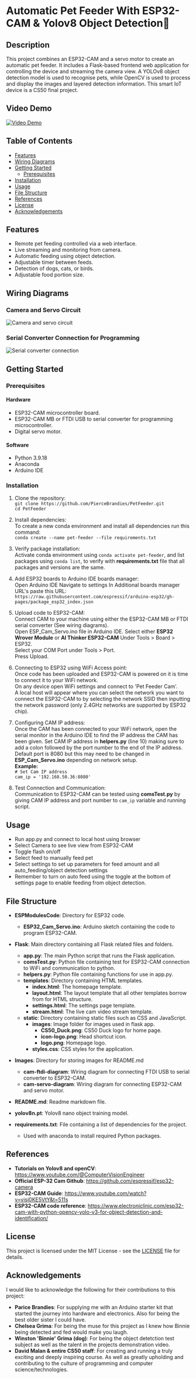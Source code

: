 # Automatic Pet Feeder With ESP32-CAM & Yolov8 Object Detection🐾

## Description
This project combines an ESP32-CAM and a servo motor to create an automatic pet feeder. It includes a Flask-based frontend web application for controlling the device and streaming the camera view. A YOLOv8 object detection model is used to recognise pets, while OpenCV is used to process and display the images and layered detection information. This smart IoT device is a CS50 final project.

## Video Demo
[![Video Demo](https://img.youtube.com/vi/MQInUzh0owA/0.jpg)](https://www.youtube.com/watch?v=MQInUzh0owA)

## Table of Contents

- [Features](#features)
- [Wiring Diagrams](#wiring-diagrams)
- [Getting Started](#getting-started)
  - [Prerequisites](#prerequisites)
- [Installation](#installation)
- [Usage](#usage)
- [File Structure](#file-structure)
- [References](#references)
- [License](#license)
- [Acknowledgements](#acknowledgements)

## Features

- Remote pet feeding controlled via a web interface.
- Live streaming and monitoring from camera.
- Automatic feeding using object detection.
- Adjustable timer between feeds.
- Detection of dogs, cats, or birds.
- Adjustable food portion size.

## Wiring Diagrams

### Camera and Servo Circuit
![Camera and servo circuit](Images/cam-servo-diagram.png)

### Serial Converter Connection for Programming
![Serial converter connection](Images/cam-ftdi-diagram.png)


## Getting Started

### Prerequisites

#### Hardware

- ESP32-CAM microcontroller board.
- ESP32-CAM MB or FTDI USB to serial converter for programming microcontroller.
- Digital servo motor.


#### Software
- Python 3.9.18
- Anaconda
- Arduino IDE

### Installation

1. Clone the repository:  
`git clone https://github.com/PierceBrandies/PetFeeder.git`  
`cd PetFeeder`

2. Install dependencies:  
To create a new conda environment and install all dependencies run this command:  
`conda create --name pet-feeder --file requirements.txt`  

3. Verify package installation:  
Activate conda environment using `conda activate pet-feeder`, and list packages using `conda list`, to verify with **requirements.txt** file that all packages and versions are the same.

4. Add ESP32 boards to Arduino IDE boards manager:  
Open Arduino IDE
Navigate to settings
In Additional boards manager URL's paste this URL:
`https://raw.githubusercontent.com/espressif/arduino-esp32/gh-pages/package_esp32_index.json`

5. Upload code to ESP32-CAM:  
Connect CAM to your machine using either the ESP32-CAM MB or FTDI serial converter (See wiring diagrams).  
Open ESP_Cam_Servo.ino file in Arduino IDE.
Select either **ESP32 Wrover Module** or **AI Thinker ESP32-CAM** Under Tools > Board > ESP32.  
Select your COM Port under Tools > Port.  
Press Upload.

6. Connecting to ESP32 using WiFi Access point:  
Once code has been uploaded and ESP32-CAM is powered on it is time to connect it to your WiFi network.  
On any device open WiFi settings and connect to 'Pet Feeder Cam'.  
A local host will appear where you can select the network you want to connect the ESP32-CAM to by selecting the network SSID then inputting the network password (only 2.4GHz networks are supported by ESP32 chip).

7. Configuring CAM IP address:  
Once the CAM has been connected to your WiFi network, open the serial monitor in the Arduino IDE to find the IP address the CAM has been given.
Set CAM IP address in **helpers.py** (line 10) making sure to add a colon followed by the port number to the end of the IP address. Default port is 8080 but this may need to be changed in **ESP_Cam_Servo.ino** depending on network setup.  
**Example:**  
`# Set Cam IP address`  
`cam_ip = '192.168.50.36:8080'`

8. Test Connection and Communication:  
Communication to ESP32-CAM can be tested using **comsTest.py** by giving CAM IP address and port number to `cam_ip` variable and running script.

## Usage
- Run app.py and connect to local host using browser
- Select Camera to see live view from ESP32-CAM
- Toggle flash on/off
- Select feed to manually feed pet
- Select settings to set up parameters for feed amount and all auto_feeding/object detection settings
- Remember to turn on auto feed using the toggle at the bottom of settings page to enable feeding from object detection.

## File Structure
- **ESPModulesCode**: Directory for ESP32 code.
  - **ESP32_Cam_Servo.ino**: Arduino sketch containing the code to program ESP32-CAM.

- **Flask**: Main directory containing all Flask related files and folders.
  - **app.py**: The main Python script that runs the Flask application.
  - **comsTest.py**: Python file containing test for ESP32-CAM connection to WiFi and communication to python.
  - **helpers.py**: Python file containing functions for use in app.py.
  - **templates**: Directory containing HTML templates.
    - **index.html**: The homepage template.
    - **layout.html**: The layout template that all other templates borrow from for HTML structure.
    - **settings.html**: The settings page template.
    - **stream.html**: The live cam video stream template.
  - **static**: Directory containing static files such as CSS and JavaScript.
    - **images**: Image folder for images used in flask app.
      - **CS50_Duck.png**: CS50 Duck logo for home page.
      - **icon-logo.png**: Head shortcut icon.
      - **logo.png**: Homepage logo.
    - **styles.css**: CSS styles for the application.

- **Images**: Directory for storing images for README.md
  - **cam-ftdi-diagram**: Wiring diagram for connecting FTDI USB to serial converter to ESP32-CAM.
  - **cam-servo-diagram**: Wiring diagram for connecting ESP32-CAM and servo motor.

- **README.md**: Readme markdown file.

- **yolov8n.pt**: Yolov8 nano object training model.

- **requirements.txt**: File containing a list of dependencies for the project.
  - Used with anaconda to install required Python packages.

## References
- **Tutorials on Yolov8 and openCV**: https://www.youtube.com/@ComputerVisionEngineer
- **Official ESP-32 Cam Github**: https://github.com/espressif/esp32-camera
- **ESP32-CAM Guide**: https://www.youtube.com/watch?v=visj0KE5VtY&t=511s
- **ESP32-CAM code reference**: https://www.electroniclinic.com/esp32-cam-with-python-opencv-yolo-v3-for-object-detection-and-identification/

## License
This project is licensed under the MIT License - see the [LICENSE](LICENSE) file for details.

## Acknowledgements
I would like to acknowledge the following for their contributions to this project:

- **Parice Brandies**: For supplying me with an Arduino starter kit that started the journey into hardware and electronics. Also for being the best older sister I could have.
- **Chelsea Grima**: For being the muse for this project as I knew how Binnie being detected and fed would make you laugh.
- **Winston 'Binnie' Grima (dog)**: For being the object detetction test subject as well as the talent in the projects demonstration video.
- **David Malan & entire CS50 staff**: For creating and running a truly exciting and deeply inspiring course. As well as greatly upholding and contributing to the culture of programming and computer science/technologies.
